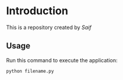 # Introduction


This is a repository created by *Saif*


## Usage


Run this command to execute the application:


`python filename.py`

 

```
